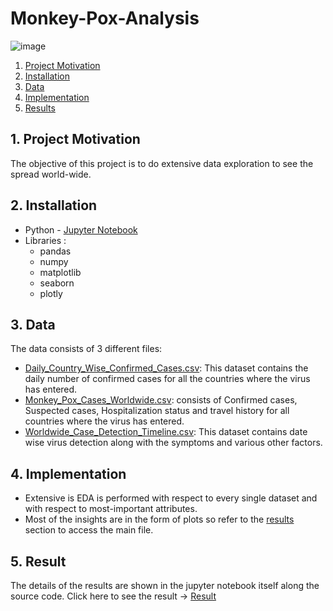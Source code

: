 # Monkey-Pox-Analysis

![image](https://user-images.githubusercontent.com/70332585/174470396-1b836120-c08e-4a37-8c69-95d87cdc488b.png)


1. [Project Motivation](#ProjectMotivation)
2. [Installation](#installation)
3. [Data](#data)
4. [Implementation](#model)
5. [Results](#results)

## 1. Project Motivation <a name="ProjectMotivation"></a> 

The objective of this project is to do extensive data exploration to see the spread world-wide.

## 2. Installation <a name="installation"></a>

- Python - [Jupyter Notebook](https://jupyter.org)
- Libraries :
  - pandas
  - numpy
  - matplotlib
  - seaborn
  - plotly
  
## 3. Data<a name="data"></a> 

The data consists of 3 different files:
- [Daily_Country_Wise_Confirmed_Cases.csv](https://github.com/piyushkumar08/Monkey-Pox-Analysis/blob/main/Datasets/Daily_Country_Wise_Confirmed_Cases.csv): This dataset contains the daily number of confirmed cases for all the countries where the virus has entered.
- [Monkey_Pox_Cases_Worldwide.csv](https://github.com/piyushkumar08/Monkey-Pox-Analysis/blob/main/Datasets/Monkey_Pox_Cases_Worldwide.csv): consists of Confirmed cases, Suspected cases, Hospitalization status and travel history for all countries where the virus has entered.
- [Worldwide_Case_Detection_Timeline.csv](https://github.com/piyushkumar08/Monkey-Pox-Analysis/blob/main/Datasets/Worldwide_Case_Detection_Timeline.csv): This dataset contains date wise virus detection along with the symptoms and various other factors.


## 4. Implementation <a name="model"></a> 
- Extensive is EDA is performed with respect to every single dataset and with respect to most-important attributes.
- Most of the insights are in the form of plots so refer to the [results](#results) section to access the main file. 

## 5. Result<a name="results"></a>

The details of the results are shown in the jupyter notebook itself along the source code. Click here to see the result -> [Result](https://github.com/piyushkumar08/Monkey-Pox-Analysis/blob/main/MonkeyPox_Analysis.ipynb) 

